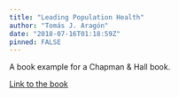 ```yaml
---
title: "Leading Population Health"
author: "Tomás J. Aragón"
date: "2018-07-16T01:18:59Z"
pinned: FALSE
---
```


A book example for a Chapman & Hall book.

[Link to the book](https://bookdown.org/taragonmd/leadningph/)
